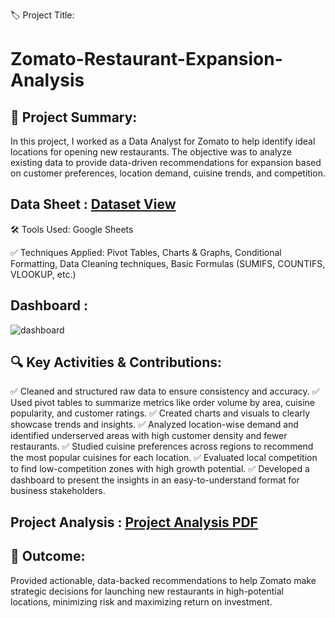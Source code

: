 🏷️ Project Title: 
# Zomato-Restaurant-Expansion-Analysis

## 📄 Project Summary: 
In this project, I worked as a Data Analyst for Zomato to help identify ideal locations for opening new restaurants. The objective was to analyze existing data  to provide data-driven recommendations for expansion based on customer preferences, location demand, cuisine trends, and competition.

## Data Sheet : <a href= "https://github.com/roopsagnik/Zomato-Restaurant-Expansion-Analysis/blob/main/Final_Zomato_Data_sheet.xlsx"> Dataset View </a>

🛠️ Tools Used: Google Sheets 

✅ Techniques Applied: Pivot Tables, Charts & Graphs, Conditional Formatting, Data Cleaning techniques, Basic Formulas (SUMIFS, COUNTIFS, VLOOKUP, etc.)

## Dashboard :
![dashboard](https://github.com/user-attachments/assets/659d2bc7-04e4-4826-999d-655e4216093c)


## 🔍 Key Activities & Contributions:
✅ Cleaned and structured raw data to ensure consistency and accuracy.
✅ Used pivot tables to summarize metrics like order volume by area, cuisine popularity, and customer ratings.
✅ Created charts and visuals to clearly showcase trends and insights.
✅ Analyzed location-wise demand and identified underserved areas with high customer density and fewer restaurants.
✅ Studied cuisine preferences across regions to recommend the most popular cuisines for each location.
✅ Evaluated local competition to find low-competition zones with high growth potential.
✅ Developed a dashboard to present the insights in an easy-to-understand format for business stakeholders.

## Project Analysis : <a href="https://github.com/roopsagnik/Zomato-Restaurant-Expansion-Analysis/blob/main/Project%20Analysis.pdf"> Project Analysis PDF </a>


## 🎯 Outcome:
Provided actionable, data-backed recommendations to help Zomato make strategic decisions for launching new restaurants in high-potential locations, minimizing risk and maximizing return on investment.
